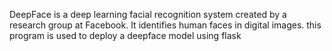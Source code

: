 DeepFace is a deep learning facial recognition system created by a research group at Facebook. It identifies human faces in digital images.
this program is used to deploy a deepface model using flask
